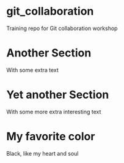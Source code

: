 # git_collaboration
Training repo for Git collaboration workshop


# Another Section
With some extra text

# Yet another Section
With some more extra interesting text

# My favorite color
Black, like my heart and soul

